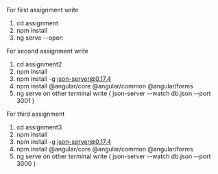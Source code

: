 For first assignment write  
1. cd assignment
2. npm install
3. ng serve --open 

For second assignment write  
1. cd assignment2
2. npm install
3. npm install -g json-server@0.17.4
4. npm install @angular/core @angular/common @angular/forms
5. ng serve 
on other terminal write ( json-server --watch db.json --port 3001 )


For third assignment
1. cd assignment3
2. npm install
3. npm install -g json-server@0.17.4
4. npm install @angular/core @angular/common @angular/forms
5. ng serve 
on other terminal write ( json-server --watch db.json --port 3000 )

